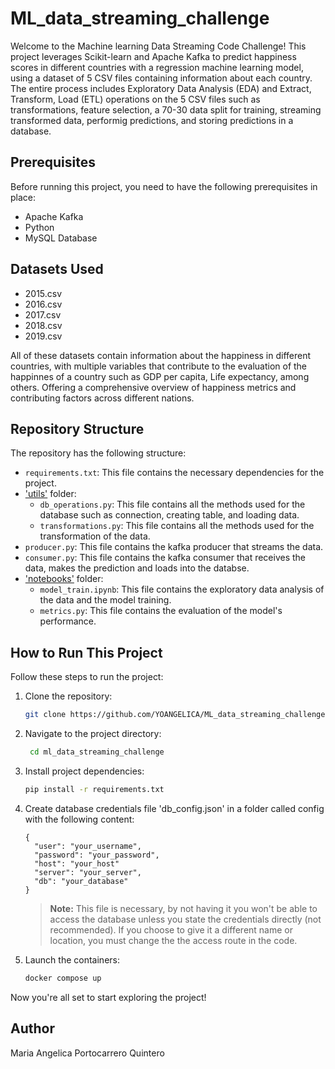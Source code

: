 # ML_data_streaming_challenge

Welcome to the Machine learning Data Streaming Code Challenge! This project leverages Scikit-learn and Apache Kafka to predict happiness scores in different countries with a regression machine learning model, using a dataset of 5 CSV files containing information about each country. The entire process includes Exploratory Data Analysis (EDA) and Extract, Transform, Load (ETL) operations on the 5 CSV files such as transformations, feature selection, a 70-30 data split for training, streaming transformed data, performig predictions, and storing predictions in a database. 

## Prerequisites

Before running this project, you need to have the following prerequisites in place:

- Apache Kafka
- Python
- MySQL Database

## Datasets Used

- 2015.csv
- 2016.csv
- 2017.csv
- 2018.csv
- 2019.csv

All of these datasets contain information about the happiness in different countries, with multiple variables that contribute to the evaluation of the happinnes of a country such as GDP per capita, Life expectancy, among others. Offering a comprehensive overview of happiness metrics and contributing factors across different nations.

## Repository Structure

The repository has the following structure:
- `requirements.txt`: This file contains the necessary dependencies for the project.
- ['utils'](./utils) folder:
   - `db_operations.py`: This file contains all the methods used for the database such as connection, creating table, and loading data.
   - `transformations.py`: This file contains all the methods used for the transformation of the data.
- `producer.py`: This file contains the kafka producer that streams the data.
- `consumer.py`: This file contains the kafka consumer that receives the data, makes the prediction and loads into the databse.
- ['notebooks'](./notebooks) folder:
   - `model_train.ipynb`: This file contains the exploratory data analysis of the data and the model training.
   - `metrics.py`: This file contains the evaluation of the model's performance.


## How to Run This Project

Follow these steps to run the project:

1. Clone the repository: 
    ```bash
    git clone https://github.com/YOANGELICA/ML_data_streaming_challenge
    ```

2. Navigate to the project directory: 
   ```bash
    cd ml_data_streaming_challenge
   ```

3. Install project dependencies:
   ```bash
   pip install -r requirements.txt
   ```

4. Create database credentials file 'db_config.json' in a folder called config with the following content:
      ```
      {
        "user": "your_username",
        "password": "your_password",
        "host": "your_host"
        "server": "your_server",
        "db": "your_database"
      }
      ```

    > **Note:** This file is necessary, by not having it you won't be able to access the database unless you state the credentials directly (not recommended). If you choose to give it a different name or location, you must change the the access route in the code.
    >

5. Launch the containers:

   ```bash
   docker compose up
   ```

Now you're all set to start exploring the project!

## Author
Maria Angelica Portocarrero Quintero
